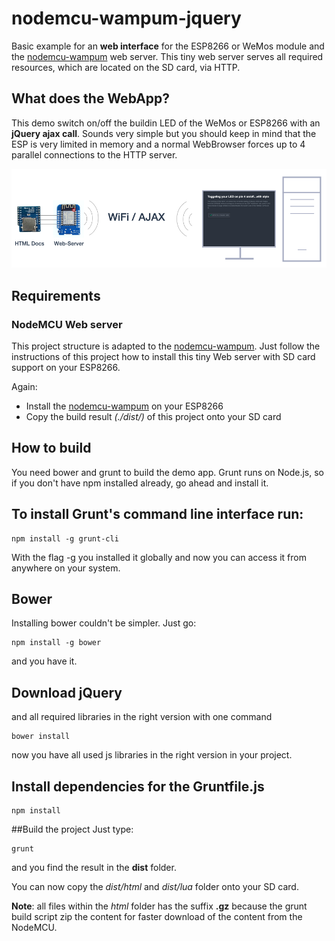 # nodemcu-wampum-jquery

Basic example for an **web interface** for the ESP8266 or WeMos module and the
[nodemcu-wampum](https://github.com/freegroup/nodemcu-wampum) web server.
This tiny web server serves all required resources, which are located on
the SD card, via HTTP.

## What does the WebApp?
This demo switch on/off the buildin LED of the WeMos or ESP8266 with an **jQuery ajax call**.
Sounds very simple but you should keep in mind that the ESP is very limited in memory and
a normal WebBrowser forces up to 4 parallel connections to the HTTP server.



![WebServer](/teaser.png?raw=true "ESP8266 as full web server")


## Requirements

### NodeMCU Web server
This project structure is adapted to the [nodemcu-wampum](https://github.com/freegroup/nodemcu-wampum).
Just follow the instructions of this project how to install this tiny Web server with SD card
support on your ESP8266.

Again:
 - Install the [nodemcu-wampum](https://github.com/freegroup/nodemcu-wampum) on your ESP8266
 - Copy the build result *(./dist/)* of this project onto your SD card


## How to build

You need bower and grunt to build the demo app.
Grunt runs on Node.js, so if you don't have npm installed already, go ahead and install it.

## To install Grunt's command line interface run:

```
npm install -g grunt-cli
```

With the flag -g you installed it globally and now you can access it from anywhere on your system.

## Bower
Installing bower couldn't be simpler. Just go:
```
npm install -g bower
```
and you have it.

## Download jQuery
and all required libraries in the right version with one command

```
bower install
```
now you have all used js libraries in the right version in your project.


## Install dependencies for the Gruntfile.js
```
npm install
```

##Build the project
Just type:
```
grunt
```
and you find the result in the **dist** folder.

You can now copy the *dist/html* and *dist/lua* folder onto your SD card.

**Note**: all files within the *html* folder has the suffix **.gz** because the
grunt build script zip the content for faster download of the content from the NodeMCU.

